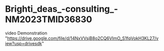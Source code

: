# Brighti_deas_-consulting_-NM2023TMID36830
video Demonstration "https://drive.google.com/file/d/14NxVVsjB8o2CQ6VImO_S1fqVokH3KL27/view?usp=drivesdk"
